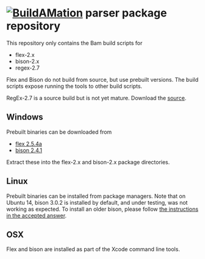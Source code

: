# [![BuildAMation](http://buildamation.com/BAM-small.png)](https://github.com/markfinal/BuildAMation) parser package repository

This repository only contains the Bam build scripts for
* flex-2.x
* bison-2.x
* regex-2.7

Flex and Bison do not build from source, but use prebuilt versions. The build scripts expose running the tools to other build scripts.

RegEx-2.7 is a source build but is not yet mature. Download the [source](http://gnuwin32.sourceforge.net/packages/regex.htm).

## Windows
Prebuilt binaries can be downloaded from 
* [flex 2.5.4a](http://gnuwin32.sourceforge.net/packages/flex.htm)
* [bison 2.4.1](http://gnuwin32.sourceforge.net/packages/bison.htm)

Extract these into the flex-2.x and bison-2.x package directories.

## Linux
Prebuilt binaries can be installed from package managers.
Note that on Ubuntu 14, bison 3.0.2 is installed by default, and under testing, was not working as expected. To install an older bison, please follow [the instructions in the accepted answer](http://askubuntu.com/questions/444982/install-bison-2-7-in-ubuntu-14-04).

## OSX
Flex and bison are installed as part of the Xcode command line tools.
